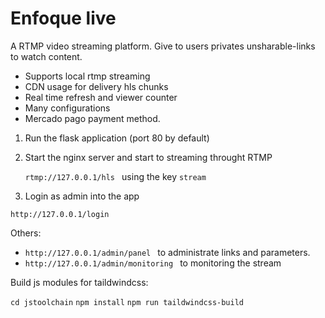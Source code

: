 # Enfoque live
A RTMP video streaming platform. Give to users privates unsharable-links to watch content.

- Supports local rtmp streaming
- CDN usage for delivery hls chunks
- Real time refresh and viewer counter
- Many configurations
- Mercado pago payment method.

1. Run the flask application (port 80 by default)
2. Start the nginx server and start to streaming throught RTMP

	`rtmp://127.0.0.1/hls ` using the key `stream`

3. Login as admin into the app

`http://127.0.0.1/login `

Others:

- `http://127.0.0.1/admin/panel ` to administrate links and parameters.
- `http://127.0.0.1/admin/monitoring ` to monitoring the stream


Build js modules for taildwindcss:

`cd jstoolchain`
`npm install`
`npm run taildwindcss-build`
